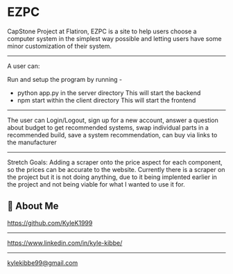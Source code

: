 
# EZPC

CapStone Project at Flatiron, EZPC is a site to help users choose a computer system in the simplest way possible and letting users have some minor customization of their system.
***

A user can: 

Run and setup the program by running -
- python app.py in the server directory
This will start the backend 
- npm start within the client directory
This will start the frontend 
***
The user can Login/Logout, sign up for a new account, answer a question about budget to get recommended systems, swap individual parts in a recommended build, save a system recommendation, can buy via links to the manufacturer 
***
Stretch Goals: Adding a scraper onto the price aspect for each component, so the prices can be accurate to the website. Currently there is a scraper on the project but it is not doing anything, due to it being implented earlier in the project and not being viable for what I wanted to use it for.

## 🚀 About Me
https://github.com/KyleK1999
***
https://www.linkedin.com/in/kyle-kibbe/
***
kylekibbe99@gmail.com

